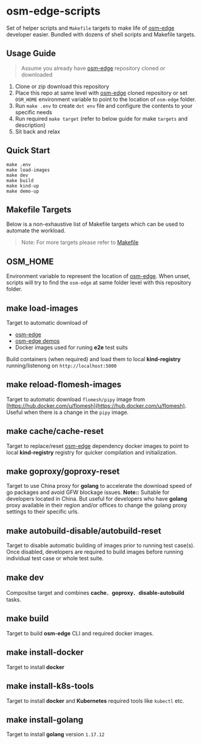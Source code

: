 # osm-edge-scripts

Set of helper scripts and `Makefile` targets to make life of [osm-edge](https://github.com/flomesh-io/osm-edge) developer easier. Bundled with dozens of shell scripts and Makefile targets.

## Usage Guide

> Assume you already have [osm-edge](https://github.com/flomesh-io/osm-edge) repository cloned or downloaded

1. Clone or zip download this repository
2. Place this repo at same level with [osm-edge](https://github.com/flomesh-io/osm-edge) cloned repository or set `OSM_HOME` environment variable to point to the location of `osm-edge` folder.
3. Run `make .env` to create `dot env` file and configure the contents to your specific needs
4. Run required `make target` (refer to below guide for make `targets` and description)
5. Sit back and relax 

## Quick Start

```
make .env
make load-images
make dev
make build
make kind-up
make demo-up
```

## Makefile Targets

Below is a non-exhaustive list of Makefile targets which can be used to automate the workload. 

> Note: For more targets please refer to [Makefile](Makefile)

## OSM_HOME

Environment variable to represent the location of [osm-edge](https://github.com/flomesh-io/osm-edge). When unset, scripts will try to find the `osm-edge` at same folder level with this repository folder.

## make load-images

Target to automatic download of
* [osm-edge](https://github.com/flomesh-io/osm-edge)
* [osm-edge demos](https://github.com/flomesh-io/osm-edge-demo)
* Docker images used for runing **e2e** test suits

Build containers (when required) and load them to local **kind-registry** running/listenong on `http://localhost:5000`

## make reload-flomesh-images

Target to automatic download `flomesh/pipy` image from [https://hub.docker.com/u/flomesh](https://hub.docker.com/u/flomesh). Useful when there is a change in the `pipy` image.

## make cache/cache-reset

Target to replace/reset [osm-edge](https://github.com/flomesh-io/osm-edge)  dependency docker images to point to local **kind-registry** registry for quicker compilation and initialization.

## make goproxy/goproxy-reset

Target to use China proxy for **golang** to accelerate the download speed of go packages and avoid GFW blockage issues.
**Note::** Suitable for developers located in China. But useful for developers who have **golang** proxy available in their region and/or offices to change the golang proxy settings to their specific urls.

## make autobuild-disable/autobuild-reset

Target to disable automatic building of images prior to running test case(s). Once disabled, developers are required to build images before running individual test case or whole test suite.

## make dev

Compositse target and combines **cache**、**goproxy**、**disable-autobuild** tasks.

## make build

Target to build **osm-edge** CLI and required docker images.

## make install-docker

Target to install **docker** 

## make install-k8s-tools

Target to install **docker** and **Kubernetes** required tools like `kubectl` etc.

## make install-golang

Target to install **golang** version `1.17.12`
